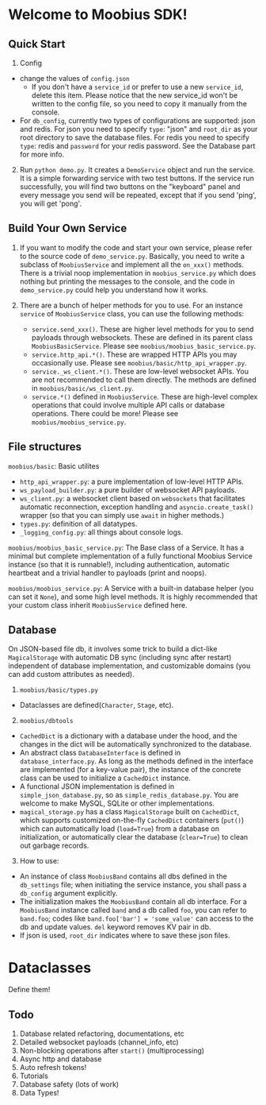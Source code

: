 # Welcome to Moobius SDK!

## Quick Start

1. Config

- change the values of `config.json`
  - If you don't have a `service_id` or prefer to use a new `service_id`, delete this item. Please notice that the new service_id won't be written to the config file, so you need to copy it manually from the console.
- For `db_config`, currently two types of configurations are supported: json and redis. For json you need to specify `type`: "json" and `root_dir` as your root directory to save the database files. For redis you need to specify `type`: redis and `password` for your redis password. See the Database part for more info.

2. Run `python demo.py`. It creates a `DemoService` object and run the service. It is a simple forwarding service with two test buttons. If the service run successfully, you will find two buttons on the "keyboard" panel and every message you send will be repeated, except that if you send 'ping', you will get 'pong'.

## Build Your Own Service

1. If you want to modify the code and start your own service, please refer to the source code of `demo_service.py`. Basically, you need to write a subclass of `MoobiusService` and implement all the `on_xxx()` methods. There is a trivial noop implementation in `moobius_service.py` which does nothing but printing the messages to the console, and the code in `demo_service.py` could help you understand how it works.

2. There are a bunch of helper methods for you to use. For an instance `service` of `MoobiusService` class, you can use the following methods:

   - `service.send_xxx()`. These are higher level methods for you to send payloads through websockets. These are defined in its parent class `MoobiusBasicService`. Please see `moobius/moobius_basic_service.py`.
   - `service.http_api.*()`. These are wrapped HTTP APIs you may occasionally use. Please see `moobius/basic/http_api_wrapper.py`.
   - `service._ws_client.*()`. These are low-level websocket APIs. You are not recommended to call them directly. The methods are defined in `moobius/basic/ws_client.py`.
   - `service.*()` defined in `MoobiusService`. These are high-level complex operations that could involve multiple API calls or database operations. There could be more! Please see `moobius/moobius_service.py`.

## File structures

`moobius/basic`: Basic utilites

- `http_api_wrapper.py`: a pure implementation of low-level HTTP APIs.
- `ws_payload_builder.py`: a pure builder of websocket API payloads.
- `ws_client.py`: a websocket client based on `websockets` that facilitates automatic reconnection, exception handling and `asyncio.create_task()` wrapper (so that you can simply use `await` in higher methods.)
- `types.py`: definition of all datatypes.
- `_logging_config.py`: all things about console logs.

`moobius/moobius_basic_service.py`: The Base class of a Service. It has a minimal but complete implementation of a fully functional Moobius Service instance (so that it is runnable!), including authentication, automatic heartbeat and a trivial handler to payloads (print and noops).

`moobius/moobius_service.py`: A Service with a built-in database helper (you can set it `None`), and some high level methods. It is highly recommended that your custom class inherit `MoobiusService` defined here.

## Database

On JSON-based file db, it involves some trick to build a dict-like `MagicalStorage` with automatic DB sync (including sync after restart) independent of database implementation, and customizable domains (you can add custom attributes as needed).

1. `moobius/basic/types.py`

- Dataclasses are defined(`Character`, `Stage`, etc).

2. `moobius/dbtools`

- `CachedDict` is a dictionary with a database under the hood, and the changes in the dict will be automatically synchronized to the database.
- An abstract class `DatabaseInterface` is defined in `database_interface.py`. As long as the methods defined in the interface are implemented (for a key-value pair), the instance of the concrete class can be used to initialize a `CachedDict` instance.
- A functional JSON implementation is defined in `simple_json_database.py`, so as `simple_redis_database.py`. You are welcome to make MySQL, SQLite or other implementations.
- `magical_storage.py` has a class `MagicalStorage` built on `CachedDict`, which supports customized on-the-fly `CachedDict` containers (`put()`) which can automatically load (`load=True`) from a database on initialization, or automatically clear the database (`clear=True`) to clean out garbage records.

3. How to use:

- An instance of class `MoobiusBand` contains all dbs defined in the `db_settings` file; when initiating the service instance, you shall pass a `db_config` argument explicitly.
- The initialization makes the `MoobiusBand` contain all db interface. For a `MoobiusBand` instance called `band` and a db called `foo`, you can refer to `band.foo`; codes like `band.foo['bar'] = 'some_value'` can access to the db and update values. `del` keyword removes KV pair in db.
- If json is used, `root_dir` indicates where to save these json files.

# Dataclasses

Define them!

## Todo

1. Database related refactoring, documentations, etc
2. Detailed websocket payloads (channel_info, etc)
3. Non-blocking operations after `start()` (multiprocessing)
4. Async http and database
5. Auto refresh tokens!
6. Tutorials
7. Database safety (lots of work)
8. Data Types!
